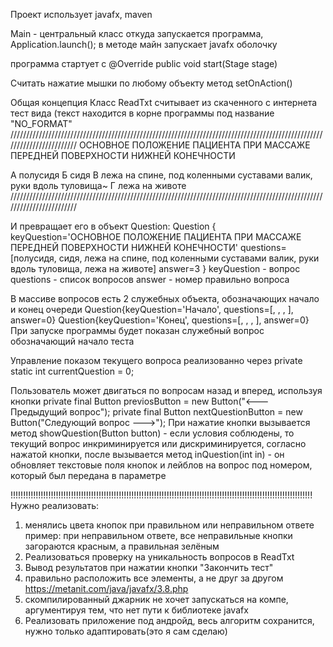 Проект использует javafx, maven

Main - центральный класс откуда запускается программа, Application.launch(); в методе майн запускает javafx оболочку

программа стартует с 
@Override
public void start(Stage stage)

Считать нажатие мышки по любому объекту метод setOnAction()

Общая концепция
Класс ReadTxt считывает из скаченного с интернета тест вида (текст находится в корне программы под название "NO_FORMAT"
////////////////////////////////////////////////////////////////////////////////////////////////////////////////////////
ОСНОВНОЕ ПОЛОЖЕНИЕ ПАЦИЕНТА ПРИ МАССАЖЕ ПЕРЕДНЕЙ ПОВЕРХНОСТИ НИЖНЕЙ КОНЕЧНОСТИ

А
полусидя
Б
сидя
В
лежа на спине, под коленными суставами валик, руки вдоль туловища~
Г
лежа на животе
////////////////////////////////////////////////////////////////////////////////////////////////////////////////////////

И превращает его в объект Question:
Question
{
keyQuestion='ОСНОВНОЕ ПОЛОЖЕНИЕ ПАЦИЕНТА ПРИ МАССАЖЕ ПЕРЕДНЕЙ ПОВЕРХНОСТИ НИЖНЕЙ КОНЕЧНОСТИ'
questions=[полусидя, сидя, лежа на спине, под коленными суставами валик, руки вдоль туловища, лежа на животе]
answer=3
}
keyQuestion - вопрос
questions - список вопросов
answer - номер правильно вопроса

В массиве вопросов есть 2 служебных объекта, обозначающих начало и конец очереди
Question{keyQuestion='Начало', questions=[, , , ], answer=0}
Question{keyQuestion='Конец', questions=[, , , ], answer=0}
При запуске программы будет показан служебный вопрос обозначающий начало теста

Управление показом текущего вопроса реализованно через
private static int currentQuestion = 0;

Пользователь может двигаться по вопросам назад и вперед, используя кнопки
private final Button previosButton = new Button("<--- Предыдущий вопрос");
private final Button nextQuestionButton = new Button("Следующий вопрос --->");
При нажатие кнопки вызывается метод showQuestion(Button button) - если условия соблюдены,
то текущий вопрос инкриминируется или дискриминируется, согласно нажатой кнопки, после вызывается метод 
inQuestion(int in) - он обновляет текстовые поля кнопок и лейблов на вопрос под номером, который был передана в параметре

!!!!!!!!!!!!!!!!!!!!!!!!!!!!!!!!!!!!!!!!!!!!!!!!!!!!!!!!!!!!!!!!!!!!!!!!!!!!!!!!!!!!!!!!!!!!!!!!!!!!!!!!!!!!!!!!!!!!!!!!
Нужно реализовать:
1) менялись цвета кнопок при правильном или неправильном ответе пример: при неправильном ответе, все неправильные кнопки
загораются красным, а правильная зелёным
2) Реализоваться проверку на уникальность вопросов в ReadTxt
3) Вывод результатов при нажатии кнопки "Закончить тест"
4) правильно расположить все элементы, а не друг за другом https://metanit.com/java/javafx/3.8.php
5) скомпилированный джарник не хочет запускаться на компе, аргументируя тем, что нет пути к библиотеке javafx
6) Реализовать приложение под андройд, весь алгоритм сохранится, нужно только адаптировать(это я сам сделаю)